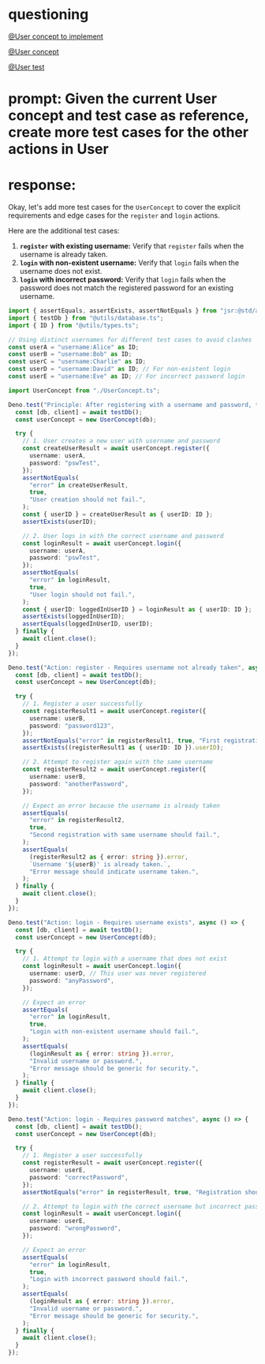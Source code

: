 # questioning
<!-- [@Example LikertSurveyConcept concept](../../src/initialCode/concepts/LikertSurvey/LikertSurveyConcept.ts)
[@Example LikertSurveyConcept test](../../src/initialCode/concepts/LikertSurvey/LikertSurveyConcept.test.ts) -->

[@User concept to implement](../concepts/MirrorMotionConcepts/User/UserSpecs.md)

[@User concept](../../src/mirrorMotionConcepts/UserConcept.ts)

<!-- [@ManageVideo  concept idea](../../context/design/brainstorming/questioning.md/steps/response.4608b575.md) -->

[@User test](../../src/mirrorMotionConcepts/User.test.ts)

# prompt: Given the current User concept and test case as reference, create more test cases for the other actions in User
# response:

Okay, let's add more test cases for the `UserConcept` to cover the explicit requirements and edge cases for the `register` and `login` actions.

Here are the additional test cases:

1.  **`register` with existing username:** Verify that `register` fails when the username is already taken.
2.  **`login` with non-existent username:** Verify that `login` fails when the username does not exist.
3.  **`login` with incorrect password:** Verify that `login` fails when the password does not match the registered password for an existing username.

```typescript
import { assertEquals, assertExists, assertNotEquals } from "jsr:@std/assert";
import { testDb } from "@utils/database.ts";
import { ID } from "@utils/types.ts";

// Using distinct usernames for different test cases to avoid clashes
const userA = "username:Alice" as ID;
const userB = "username:Bob" as ID;
const userC = "username:Charlie" as ID;
const userD = "username:David" as ID; // For non-existent login
const userE = "username:Eve" as ID; // For incorrect password login

import UserConcept from "./UserConcept.ts";

Deno.test("Principle: After registering with a username and password, the user can log in to their account", async () => {
  const [db, client] = await testDb();
  const userConcept = new UserConcept(db);

  try {
    // 1. User creates a new user with username and password
    const createUserResult = await userConcept.register({
      username: userA,
      password: "pswTest",
    });
    assertNotEquals(
      "error" in createUserResult,
      true,
      "User creation should not fail.",
    );
    const { userID } = createUserResult as { userID: ID };
    assertExists(userID);

    // 2. User logs in with the correct username and password
    const loginResult = await userConcept.login({
      username: userA,
      password: "pswTest",
    });
    assertNotEquals(
      "error" in loginResult,
      true,
      "User login should not fail.",
    );
    const { userID: loggedInUserID } = loginResult as { userID: ID };
    assertExists(loggedInUserID);
    assertEquals(loggedInUserID, userID);
  } finally {
    await client.close();
  }
});

Deno.test("Action: register - Requires username not already taken", async () => {
  const [db, client] = await testDb();
  const userConcept = new UserConcept(db);

  try {
    // 1. Register a user successfully
    const registerResult1 = await userConcept.register({
      username: userB,
      password: "password123",
    });
    assertNotEquals("error" in registerResult1, true, "First registration should succeed.");
    assertExists((registerResult1 as { userID: ID }).userID);

    // 2. Attempt to register again with the same username
    const registerResult2 = await userConcept.register({
      username: userB,
      password: "anotherPassword",
    });

    // Expect an error because the username is already taken
    assertEquals(
      "error" in registerResult2,
      true,
      "Second registration with same username should fail.",
    );
    assertEquals(
      (registerResult2 as { error: string }).error,
      `Username '${userB}' is already taken.`,
      "Error message should indicate username taken.",
    );
  } finally {
    await client.close();
  }
});

Deno.test("Action: login - Requires username exists", async () => {
  const [db, client] = await testDb();
  const userConcept = new UserConcept(db);

  try {
    // 1. Attempt to login with a username that does not exist
    const loginResult = await userConcept.login({
      username: userD, // This user was never registered
      password: "anyPassword",
    });

    // Expect an error
    assertEquals(
      "error" in loginResult,
      true,
      "Login with non-existent username should fail.",
    );
    assertEquals(
      (loginResult as { error: string }).error,
      "Invalid username or password.",
      "Error message should be generic for security.",
    );
  } finally {
    await client.close();
  }
});

Deno.test("Action: login - Requires password matches", async () => {
  const [db, client] = await testDb();
  const userConcept = new UserConcept(db);

  try {
    // 1. Register a user successfully
    const registerResult = await userConcept.register({
      username: userE,
      password: "correctPassword",
    });
    assertNotEquals("error" in registerResult, true, "Registration should succeed.");

    // 2. Attempt to login with the correct username but incorrect password
    const loginResult = await userConcept.login({
      username: userE,
      password: "wrongPassword",
    });

    // Expect an error
    assertEquals(
      "error" in loginResult,
      true,
      "Login with incorrect password should fail.",
    );
    assertEquals(
      (loginResult as { error: string }).error,
      "Invalid username or password.",
      "Error message should be generic for security.",
    );
  } finally {
    await client.close();
  }
});
```